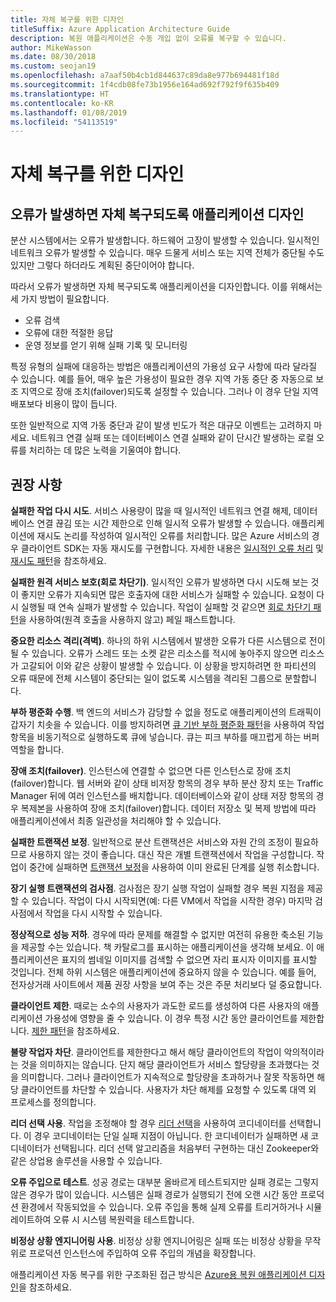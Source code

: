 ```yaml
---
title: 자체 복구를 위한 디자인
titleSuffix: Azure Application Architecture Guide
description: 복원 애플리케이션은 수동 개입 없이 오류를 복구할 수 있습니다.
author: MikeWasson
ms.date: 08/30/2018
ms.custom: seojan19
ms.openlocfilehash: a7aaf50b4cb1d844637c89da8e977b694481f18d
ms.sourcegitcommit: 1f4cdb08fe73b1956e164ad692f792f9f635b409
ms.translationtype: HT
ms.contentlocale: ko-KR
ms.lasthandoff: 01/08/2019
ms.locfileid: "54113519"
---
```

# <a name="design-for-self-healing"></a>자체 복구를 위한 디자인

## <a name="design-your-application-to-be-self-healing-when-failures-occur"></a>오류가 발생하면 자체 복구되도록 애플리케이션 디자인

분산 시스템에서는 오류가 발생합니다. 하드웨어 고장이 발생할 수 있습니다. 일시적인 네트워크 오류가 발생할 수 있습니다. 매우 드물게 서비스 또는 지역 전체가 중단될 수도 있지만 그렇다 하더라도 계획된 중단이어야 합니다.

따라서 오류가 발생하면 자체 복구되도록 애플리케이션을 디자인합니다. 이를 위해서는 세 가지 방법이 필요합니다.

- 오류 검색
- 오류에 대한 적절한 응답
- 운영 정보를 얻기 위해 실패 기록 및 모니터링

특정 유형의 실패에 대응하는 방법은 애플리케이션의 가용성 요구 사항에 따라 달라질 수 있습니다. 예를 들어, 매우 높은 가용성이 필요한 경우 지역 가동 중단 중 자동으로 보조 지역으로 장애 조치(failover)되도록 설정할 수 있습니다. 그러나 이 경우 단일 지역 배포보다 비용이 많이 듭니다.

또한 일반적으로 지역 가동 중단과 같이 발생 빈도가 적은 대규모 이벤트는 고려하지 마세요. 네트워크 연결 실패 또는 데이터베이스 연결 실패와 같이 단시간 발생하는 로컬 오류를 처리하는 데 많은 노력을 기울여야 합니다.

## <a name="recommendations"></a>권장 사항

**실패한 작업 다시 시도**. 서비스 사용량이 많을 때 일시적인 네트워크 연결 해제, 데이터베이스 연결 끊김 또는 시간 제한으로 인해 일시적 오류가 발생할 수 있습니다. 애플리케이션에 재시도 논리를 작성하여 일시적인 오류를 처리합니다. 많은 Azure 서비스의 경우 클라이언트 SDK는 자동 재시도를 구현합니다. 자세한 내용은 [일시적인 오류 처리][transient-fault-handling] 및 [재시도 패턴][retry]을 참조하세요.

**실패한 원격 서비스 보호(회로 차단기)**. 일시적인 오류가 발생하면 다시 시도해 보는 것이 좋지만 오류가 지속되면 많은 호출자에 대한 서비스가 실패할 수 있습니다. 요청이 다시 실행될 때 연속 실패가 발생할 수 있습니다. 작업이 실패할 것 같으면 [회로 차단기 패턴][circuit-breaker]을 사용하여(원격 호출을 사용하지 않고) 페일 패스트합니다.

**중요한 리소스 격리(격벽)**. 하나의 하위 시스템에서 발생한 오류가 다른 시스템으로 전이될 수 있습니다. 오류가 스레드 또는 소켓 같은 리소스를 적시에 놓아주지 않으면 리소스가 고갈되어 이와 같은 상황이 발생할 수 있습니다. 이 상황을 방지하려면 한 파티션의 오류 때문에 전체 시스템이 중단되는 일이 없도록 시스템을 격리된 그룹으로 분할합니다.

**부하 평준화 수행**. 백 엔드의 서비스가 감당할 수 없을 정도로 애플리케이션의 트래픽이 갑자기 치솟을 수 있습니다. 이를 방지하려면 [큐 기반 부하 평준화 패턴][load-level]을 사용하여 작업 항목을 비동기적으로 실행하도록 큐에 넣습니다. 큐는 피크 부하를 매끄럽게 하는 버퍼 역할을 합니다.

**장애 조치(failover)**. 인스턴스에 연결할 수 없으면 다른 인스턴스로 장애 조치(failover)합니다. 웹 서버와 같이 상태 비저장 항목의 경우 부하 분산 장치 또는 Traffic Manager 뒤에 여러 인스턴스를 배치합니다. 데이터베이스와 같이 상태 저장 항목의 경우 복제본을 사용하여 장애 조치(failover)합니다. 데이터 저장소 및 복제 방법에 따라 애플리케이션에서 최종 일관성을 처리해야 할 수 있습니다.

**실패한 트랜잭션 보정**. 일반적으로 분산 트랜잭션은 서비스와 자원 간의 조정이 필요하므로 사용하지 않는 것이 좋습니다. 대신 작은 개별 트랜잭션에서 작업을 구성합니다. 작업이 중간에 실패하면 [트랜잭션 보정][compensating-transactions]을 사용하여 이미 완료된 단계를 실행 취소합니다.

**장기 실행 트랜잭션의 검사점**. 검사점은 장기 실행 작업이 실패할 경우 복원 지점을 제공할 수 있습니다. 작업이 다시 시작되면(예: 다른 VM에서 작업을 시작한 경우) 마지막 검사점에서 작업을 다시 시작할 수 있습니다.

**정상적으로 성능 저하**. 경우에 따라 문제를 해결할 수 없지만 여전히 유용한 축소된 기능을 제공할 수는 있습니다. 책 카탈로그를 표시하는 애플리케이션을 생각해 보세요. 이 애플리케이션은 표지의 썸네일 이미지를 검색할 수 없으면 자리 표시자 이미지를 표시할 것입니다. 전체 하위 시스템은 애플리케이션에 중요하지 않을 수 있습니다. 예를 들어, 전자상거래 사이트에서 제품 권장 사항을 보여 주는 것은 주문 처리보다 덜 중요합니다.

**클라이언트 제한**. 때로는 소수의 사용자가 과도한 로드를 생성하여 다른 사용자의 애플리케이션 가용성에 영향을 줄 수 있습니다. 이 경우 특정 시간 동안 클라이언트를 제한합니다. [제한 패턴][throttle]을 참조하세요.

**불량 작업자 차단**. 클라이언트를 제한한다고 해서 해당 클라이언트의 작업이 악의적이라는 것을 의미하지는 않습니다. 단지 해당 클라이언트가 서비스 할당량을 초과했다는 것을 의미합니다. 그러나 클라이언트가 지속적으로 할당량을 초과하거나 잘못 작동하면 해당 클라이언트를 차단할 수 있습니다. 사용자가 차단 해제를 요청할 수 있도록 대역 외 프로세스를 정의합니다.

**리더 선택 사용**. 작업을 조정해야 할 경우 [리더 선택][leader-election]을 사용하여 코디네이터를 선택합니다. 이 경우 코디네이터는 단일 실패 지점이 아닙니다. 한 코디네이터가 실패하면 새 코디네이터가 선택됩니다. 리더 선택 알고리즘을 처음부터 구현하는 대신 Zookeeper와 같은 상업용 솔루션을 사용할 수 있습니다.

**오류 주입으로 테스트**. 성공 경로는 대부분 올바르게 테스트되지만 실패 경로는 그렇지 않은 경우가 많이 있습니다. 시스템은 실패 경로가 실행되기 전에 오랜 시간 동안 프로덕션 환경에서 작동되었을 수 있습니다. 오류 주입을 통해 실제 오류를 트리거하거나 시뮬레이트하여 오류 시 시스템 복원력을 테스트합니다.

**비정상 상황 엔지니어링 사용**. 비정상 상황 엔지니어링은 실패 또는 비정상 상황을 무작위로 프로덕션 인스턴스에 주입하여 오류 주입의 개념을 확장합니다.

애플리케이션 자동 복구를 위한 구조화된 접근 방식은 [Azure용 복원 애플리케이션 디자인][resiliency-overview]을 참조하세요.

<!-- links -->

[circuit-breaker]: ../../patterns/circuit-breaker.md
[compensating-transactions]: ../../patterns/compensating-transaction.md
[leader-election]: ../../patterns/leader-election.md
[load-level]: ../../patterns/queue-based-load-leveling.md
[resiliency-overview]: ../../resiliency/index.md
[retry]: ../../patterns/retry.md
[throttle]: ../../patterns/throttling.md
[transient-fault-handling]: ../../best-practices/transient-faults.md
